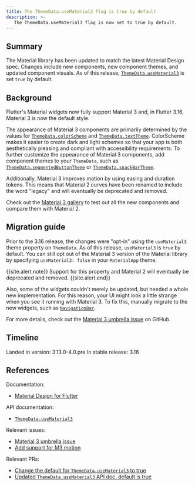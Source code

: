 ```yaml
---
title: The ThemeData.useMaterial3 flag is true by default
description: >-
   The ThemeData.useMaterial3 flag is now set to true by default.
---
```


## Summary

The Material library has been updated to match
the latest Material Design spec.
Changes include new components, new component themes,
and updated component visuals.
As of this release, [`ThemeData.useMaterial3`][] is set `true` by default.

## Background

Flutter's Material widgets now fully support Material 3 and,
in Flutter 3.16, Material 3 is now the default style.

The appearance of Material 3 components are primarily determined by
the values for [`ThemeData.colorScheme`][] and [`ThemeData.textTheme`][].
ColorScheme makes it easier to create dark and light schemes so that
your app is both aesthetically pleasing and
compliant with accessibility requirements.
To further customize the appearance of Material 3 components,
add component themes to your `ThemeData`,
such as [`ThemeData.segmentedButtonTheme`][] or [`ThemeData.snackBarTheme`][].

Additionally, Material 3 improves motion by using easing and duration tokens.
This means that Material 2 curves have been renamed to include
the word "legacy" and will eventually be deprecated and removed.

Check out the [Material 3 gallery][] to test out
all the new components and compare them with Material 2.

[`ThemeData.colorScheme`]: {{site.api}}/flutter/material/ThemeData/colorScheme.html
[`ThemeData.textTheme`]: {{site.api}}/flutter/material/ThemeData/textTheme.html
[`ThemeData.segmentedButtonTheme`]: {{site.api}}/flutter/material/ThemeData/segmentedButtonTheme.html
[`ThemeData.snackBarTheme`]: {{site.api}}/flutter/material/ThemeData/snackBarTheme.html

## Migration guide

Prior to the 3.16 release, the changes were "opt-in"
using the `useMaterial3` theme property on `ThemeData`.
As of this release, `useMaterial3` is `true` by default.
You can still opt out of the Material 3 version of the Material library by
specifying `useMaterial3: false` in your `MaterialApp` theme.

{{site.alert.note}}
  Support for this property and Material 2 will
  eventually be deprecated and removed.
{{site.alert.end}}

Also, some of the widgets couldn't merely be updated,
but needed a whole new implementation.
For this reason, your UI might look a little strange when
you see it running with Material 3.
To fix this, manually migrate to the new widgets, such as [`NavigationBar`][].

For more details, check out the [Material 3 umbrella issue][] on GitHub.

[`NavigationBar`]: {{site.api}}/flutter/material/NavigationBar-class.html

## Timeline

Landed in version: 3.13.0-4.0.pre
In stable release: 3.16

## References

Documentation:

* [Material Design for Flutter][]

API documentation:

* [`ThemeData.useMaterial3`][]

Relevant issues:

* [Material 3 umbrella issue][]
* [Add support for M3 motion][]

Relevant PRs:

* [Change the default for `ThemeData.useMaterial3` to true][]
* [Updated `ThemeData.useMaterial3` API doc, default is true][]


[Material 3 gallery]: https://flutter.github.io/samples/web/material_3_demo/
[Material 3 umbrella issue]: {{site.repo.flutter}}/issues/91605
[Material Design for Flutter]: {{site.url}}/ui/design/material
[`ThemeData.useMaterial3`]: {{site.api}}/flutter/material/ThemeData/useMaterial3.html
[Add support for M3 motion]: {{site.repo.flutter}}/issues/129942
[Change the default for `ThemeData.useMaterial3` to true]: {{site.repo.flutter}}/pull/129724
[Updated `ThemeData.useMaterial3` API doc, default is true]: {{site.repo.flutter}}/pull/130764

